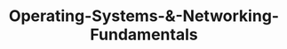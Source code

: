 ---
layout: default
title: Operating-Systems-&-Networking-Fundamentals
parent: Year-1-Semester-2
---